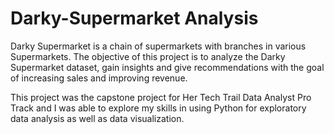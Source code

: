 # Darky-Supermarket Analysis 
Darky Supermarket is a chain of supermarkets with branches in various Supermarkets. The objective of this project is to analyze the Darky Supermarket dataset, 
gain insights and give recommendations with the goal of increasing sales and improving revenue.

This project was the capstone project for Her Tech Trail Data Analyst Pro Track and I was able to explore my skills in using Python for exploratory 
data analysis as well as data visualization.
